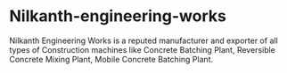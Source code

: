 # Nilkanth-engineering-works
Nilkanth Engineering Works is a reputed manufacturer and exporter of all types of Construction machines like Concrete Batching Plant, Reversible Concrete Mixing Plant, Mobile Concrete Batching Plant.
